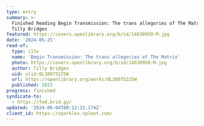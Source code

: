 ```yaml
---
type: entry
summary: >-
  Finished Reading Begin Transmission: The trans allegories of The Matrix by
  Tilly Bridges
featured: https://covers.openlibrary.org/b/id/14630950-M.jpg
date: '2024-05-25'
read-of:
  type: cite
  name: 'Begin Transmission: The trans allegories of The Matrix'
  photo: https://covers.openlibrary.org/b/id/14630950-M.jpg
  author: Tilly Bridges
  uid: olid:OL38075225W
  url: https://openlibrary.org/works/OL38075225W
  published: 2023
progress: finished
syndicate-to:
  - https://fed.brid.gy/
updated: '2024-06-04T00:12:22.174Z'
client_id: https://sparkles.sploot.com/
---
```

